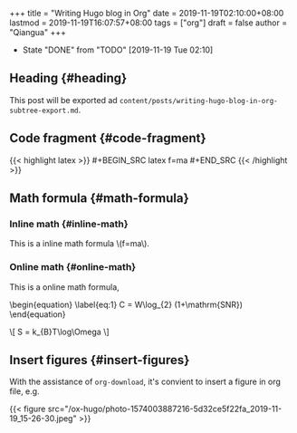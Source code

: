 +++
title = "Writing Hugo blog in Org"
date = 2019-11-19T02:10:00+08:00
lastmod = 2019-11-19T16:07:57+08:00
tags = ["org"]
draft = false
author = "Qiangua"
+++

-   State "DONE"       from "TODO"       <span class="timestamp-wrapper"><span class="timestamp">[2019-11-19 Tue 02:10]</span></span>


## Heading {#heading}

This post will be exported ad `content/posts/writing-hugo-blog-in-org-subtree-export.md`.


## Code fragment {#code-fragment}

{{< highlight latex >}}
\#+BEGIN_SRC latex
  f=ma
\#+END_SRC
{{< /highlight >}}


## Math formula {#math-formula}


### Inline math {#inline-math}

This is a inline math formula \\(f=ma\\).


### Online math {#online-math}

This is a online math formula,

\begin{equation}
\label{eq:1}
C = W\log\_{2} (1+\mathrm{SNR})
\end{equation}

\\[ S = k\_{B}T\log\Omega \\]


## Insert figures {#insert-figures}

With the assistance of `org-download`, it's convient to insert a figure in org file, e.g.

{{< figure src="/ox-hugo/photo-1574003887216-5d32ce5f22fa_2019-11-19_15-26-30.jpeg" >}}